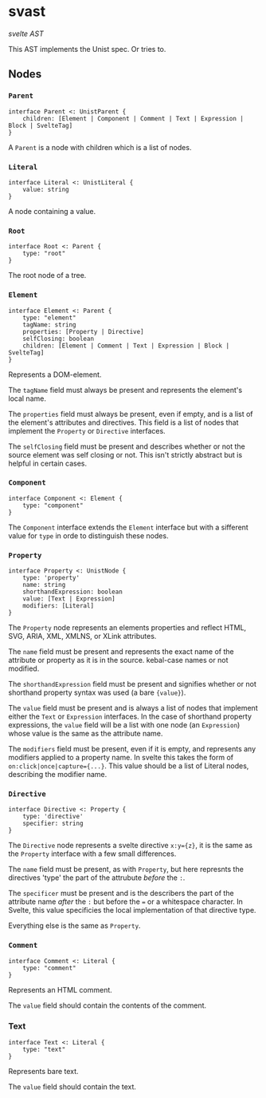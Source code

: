 # svast

_svelte AST_

This AST implements the Unist spec. Or tries to.

## Nodes

### `Parent`

```idl
interface Parent <: UnistParent {
	children: [Element | Component | Comment | Text | Expression | Block | SvelteTag]
}
```

A `Parent` is a node with children which is a list of nodes.

### `Literal`

```idl
interface Literal <: UnistLiteral {
	value: string
}
```

A node containing a value.

### `Root`

```idl
interface Root <: Parent {
	type: "root"
}
```

The root node of a tree.

### `Element`

```idl
interface Element <: Parent {
	type: "element"
	tagName: string
	properties: [Property | Directive]
	selfClosing: boolean
	children: [Element | Comment | Text | Expression | Block | SvelteTag]
}
```

Represents a DOM-element.

The `tagName` field must always be present and represents the element's local name.

The `properties` field must always be present, even if empty, and is a list of the element's attributes and directives. This field is a list of nodes that implement the `Property` or `Directive` interfaces.

The `selfClosing` field must be present and describes whether or not the source element was self closing or not. This isn't strictly abstract but is helpful in certain cases.

### `Component`

```idl
interface Component <: Element {
	type: "component"
}
```

The `Component` interface extends the `Element` interface but with a sifferent value for `type` in orde to distinguish these nodes.

### `Property`

```idl
interface Property <: UnistNode {
	type: 'property'
	name: string
	shorthandExpression: boolean
	value: [Text | Expression]
	modifiers: [Literal]
}
```

The `Property` node represents an elements properties and reflect HTML, SVG, ARIA, XML, XMLNS, or XLink attributes.

The `name` field must be present and represents the exact name of the attribute or property as it is in the source. kebal-case names or not modified.

The `shorthandExpression` field must be present and signifies whether or not shorthand property syntax was used (a bare `{value}`).

The `value` field must be present and is always a list of nodes that implement either the `Text` or `Expression` interfaces. In the case of shorthand property expressions, the `value` field will be a list with one node (an `Expression`) whose value is the same as the attribute name.

The `modifiers` field must be present, even if it is empty, and represents any modifiers applied to a property name. In svelte this takes the form of `on:click|once|capture={...}`. This value should be a list of Literal nodes, describing the modifier name.

### `Directive`

```idl
interface Directive <: Property {
	type: 'directive'
	specifier: string
}
```

The `Directive` node represents a svelte directive `x:y={z}`, it is the same as the `Property` interface with a few small differences.

The `name` field must be present, as with `Property`, but here represnts the directives 'type' the part of the attrubute _before_ the `:`.

The `specificer` must be present and is the describers the part of the attribute name _after_ the `:` but before the `=` or a whitespace character. In Svelte, this value specificies the local implementation of that directive type.

Everything else is the same as `Property`.

### `Comment`

```idl
interface Comment <: Literal {
	type: "comment"
}
```

Represents an HTML comment.

The `value` field should contain the contents of the comment.

### Text

```idl
interface Text <: Literal {
	type: "text"
}
```

Represents bare text.

The `value` field should contain the text.
